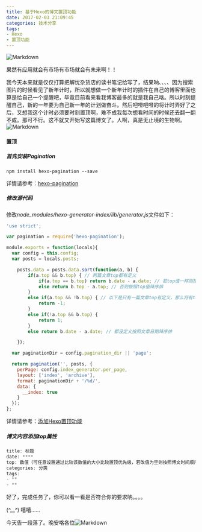 ```yaml
---
title: 基于Hexo的博文置顶功能
date: 2017-02-03 21:09:45
categories: 技术分享
tags:
- Hexo
- 置顶功能
---
```


![Markdown](http://i1.piimg.com/1949/5dac086449ae95a3.jpg)

<!--more-->

果然有应用就会有市场有市场就会有未来啊！！

我今天本来就是仅仅打算把解忧杂货店的读书笔记给写了，结果呐、、、、因为搜索图片的时候看见了新年计时，所以就想做一个新年计时的插件在自己的博客里面也算是给自己一个提醒吧，毕竟目前看来看我博客最多的就是我自己咯。所以时刻提醒自己，新的一年要为自己新一年的计划做奋斗。然后吧噔吧噔的将计时弄好了之后，又想我这个计时必须要时刻置顶啊，难不成我每次想看时间的时候还去翻一翻不成。那可不行。这不就又开始写这篇博文了。人啊，真是无止境的生物啊。![Markdown](http://i1.piimg.com/1949/774a3730fc3b8ef8.png)

#### 置顶

##### 首先安装Pagination 

```
npm install hexo-pagination --save
```

详情请参考：[hexo-pagination](https://www.npmjs.com/package/hexo-pagination)

##### 修改源代码

修改*node_modules/hexo-generator-index/lib/generator.js*文件如下：

```javascript
'use strict';

var pagination = require('hexo-pagination');

module.exports = function(locals){
  var config = this.config;
  var posts = locals.posts;

    posts.data = posts.data.sort(function(a, b) {
        if(a.top && b.top) { // 两篇文章top都有定义
            if(a.top == b.top) return b.date - a.date; // 若top值一样则按照文章日期降序排
            else return b.top - a.top; // 否则按照top值降序排
        }
        else if(a.top && !b.top) { // 以下是只有一篇文章top有定义，那么将有top的排在前面（这里用异或操作居然不行233）
            return -1;
        }
        else if(!a.top && b.top) {
            return 1;
        }
        else return b.date - a.date; // 都没定义按照文章日期降序排

    });

  var paginationDir = config.pagination_dir || 'page';

  return pagination('', posts, {
    perPage: config.index_generator.per_page,
    layout: ['index', 'archive'],
    format: paginationDir + '/%d/',
    data: {
      __index: true
    }
  });
};
```

详情请参考：[添加Hexo置顶功能](http://www.yuedongxu.cn/wod/)

##### 博文内容添加top属性

```javascript
title: 标题
date: ****
top: 数值（可任意设置通过比较该数值的大小比较置顶优先级，若改值为空则按照博文时间顺序排列）
categories: 分类
tags:
- **
- **
```

好了，完成任务了，你可以看一看是否符合你的要求呐。。。。

(*^__^*) 嘻嘻……

今天告一段落了。晚安咯各位![Markdown](http://p1.bqimg.com/1949/75ea2355313311ba.gif)